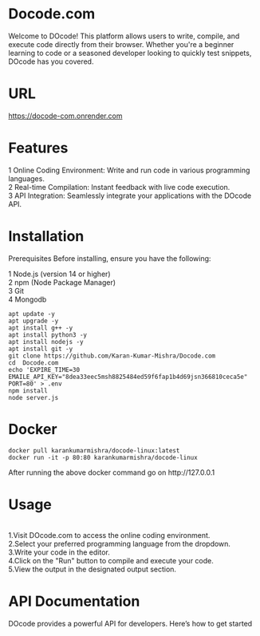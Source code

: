# Docode.com

Welcome to DOcode! This platform allows users to write, compile, and execute code directly from their browser. Whether you're a beginner learning to code or a seasoned developer looking to quickly test snippets, DOcode has you covered. <br>

# URL 
https://docode-com.onrender.com

# Features <br>
1 Online Coding Environment: Write and run code in various programming languages. <br>
2 Real-time Compilation: Instant feedback with live code execution. <br>
3 API Integration: Seamlessly integrate your applications with the DOcode API. <br>

# Installation
Prerequisites
Before installing, ensure you have the following:

1 Node.js (version 14 or higher) <br>
2 npm (Node Package Manager) <br>
3 Git <br>
4 Mongodb <br>

```
apt update -y
apt upgrade -y
apt install g++ -y
apt install python3 -y
apt install nodejs -y
apt install git -y
git clone https://github.com/Karan-Kumar-Mishra/Docode.com
cd  Docode.com
echo 'EXPIRE_TIME=30
EMAILE_API_KEY="8dea33eec5msh8825484ed59f6fap1b4d69jsn366810ceca5e"
PORT=80' > .env
npm install 
node server.js
```

# Docker 
```
docker pull karankumarmishra/docode-linux:latest
docker run -it -p 80:80 karankumarmishra/docode-linux
```
<p>After running the above docker command go on <a herf="http://127.0.0.1" target="_blank" >http://127.0.0.1</a> </p>
<h1> Usage </h1> <br>
1.Visit DOcode.com to access the online coding environment.<br>
2.Select your preferred programming language from the dropdown.<br>
3.Write your code in the editor.<br>
4.Click on the "Run" button to compile and execute your code.<br>
5.View the output in the designated output section.<br>

# API Documentation
DOcode provides a powerful API for developers. Here’s how to get started
